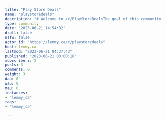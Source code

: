 ```yaml
---
title: "Play Store Deals" 
name: "playstoredeals"
description: "# Welcome to /c/PlayStoreDealsThe goal of this community is to share when Android apps on the Google Play Store go on sale, either at a reduced price or for free.### Rules1. Post URL **must** be the URL of the app on the Google Play Store.   - Exception: If the developer has multiple apps on sale, it can be the URL of the developer on the Google Play Store.        2. Post titles **must** contain:    - Name of app     - Exception: If the developer has multiple apps on sale, it can be the developer’s name and an indication that it is multiple apps   - Regular price and sale price     - Examples:         - $4.99 -> $0.99        - $2.99 -> free   - The words (expired) after then name once the sale is over3. Post descriptions **must** contain:   - All or part of the description of the app from the Google Play Store.4. Post descriptions **can** contain:   - The date when the sale ends, if known   - Your country of origin (This is not required, but can help because sometimes sales are limited to parts of the world.)   - Historical information about pricing if known5. Do not include any other information in the post! No media or other links. If you would like to provide more information or opinions, make a reply. 6. Do not violate the [lemmy.ca server rules](https://lemmy.ca). ### Recommendations1. To help others decide whether to buy or download these apps, make a reply and share what you know, including:   - the merits of the app   - compatibility issues with different Android devices   - similar apps that you prefer   - historical pricing data if known2. If you see a sale has expired, please reply with the word “Expired” so the poster knows to change the title.3. If the sale has expired but you think the app is worth paying full price, please say so. We like sales, but we also want developers to be fairly compensated for good work."
type: community
date: "2023-06-21 14:54:32"
draft: false
nsfw: false
actor_id: "https://lemmy.ca/c/playstoredeals"
host: lemmy.ca
lastmod: "2023-06-21 04:37:43"
published: "2023-06-21 03:00:18"
subscribers: 5
posts: 3
comments: 0
weight: 3
dau: 0
wau: 0
mau: 0
instances:
- "lemmy_ca"
tags: 
- "lemmy_ca"

---
```

